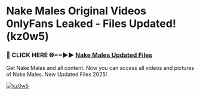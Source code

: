 # Nake Males Original Videos 0nlyFans Leaked - Files Updated! (kz0w5)

<h3>🔴 CLICK HERE 🌐==►► <a href="https://tinyurl.com/yckcrads" rel="nofollow">Nake Males Updated Files</a></h3>

Get Nake Males and all content. Now you can access all videos and pictures of Nake Males. New Updated Files 2025!

[![kz0w5](https://i.imgur.com/hpKpOFt.gif)](https://tinyurl.com/yckcrads)
